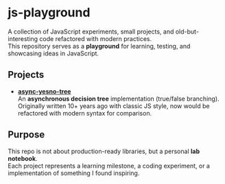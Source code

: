 # js-playground

A collection of JavaScript experiments, small projects, and old-but-interesting code refactored with modern practices.  
This repository serves as a **playground** for learning, testing, and showcasing ideas in JavaScript.

## Projects

- [**async-yesno-tree**](./async-yesno-tree)  
  An **asynchronous decision tree** implementation (true/false branching).  
  Originally written 10+ years ago with classic JS style, now would be refactored with modern syntax for comparison.

## Purpose

This repo is not about production-ready libraries, but a personal **lab notebook**.  
Each project represents a learning milestone, a coding experiment, or a implementation of something I found inspiring.
